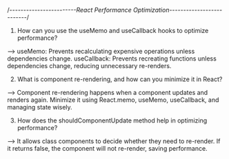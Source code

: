 /*------------------------React Performance Optimization--------------------------*/


1. How can you use the useMemo and useCallback hooks to optimize performance?

--> useMemo: Prevents recalculating expensive operations unless dependencies change.
useCallback: Prevents recreating functions unless dependencies change, reducing unnecessary re-renders.


2. What is component re-rendering, and how can you minimize it in React?

--> Component re-rendering happens when a component updates and renders again. Minimize it using React.memo, useMemo, useCallback, and managing state wisely.


3. How does the shouldComponentUpdate method help in optimizing performance?

--> It allows class components to decide whether they need to re-render. If it returns false, the component will not re-render, saving performance.

